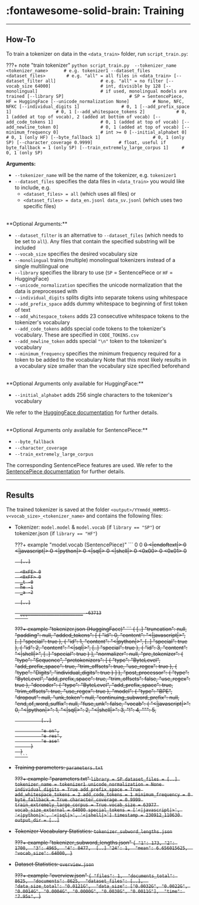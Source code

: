 # :fontawesome-solid-brain: Training

---
## How-To
To train a tokenizer on data in the `<data_train>` folder, run `script_train.py`:


???+ note "train tokenizer"
    ```
    python script_train.py 
      --tokenizer_name <tokenizer_name>      # e.g. tokenizer1
      --dataset_files <dataset_files>        # e.g. "all" = all files in <data_train>
      [--dataset_filter all]                 # e.g. "all" = no filter
      [--vocab_size 64000]                   # int, divisible by 128
      [--monolingual]                        # if used, monolingual models are trained
      [--library SP]                         # SP = SentencePiece, HF = HuggingFace
      [--unicode_normalization None]         # None, NFC, NFKC
      [--individual_digits 1]                # 0, 1
      [--add_prefix_space 1]                 # 0, 1
      [--add_whitespace_tokens 2]            # 0, 1 (added at top of vocab), 2 (added at bottom of vocab)
      [--add_code_tokens 1]                  # 0, 1 (added at top of vocab)
      [--add_newline_token 0]                # 0, 1 (added at top of vocab)
      [--minimum_frequency 0]                # int >= 0
      [--initial_alphabet 0]                 # 0, 1 (only HF)
      [--byte_fallback 1]                    # 0, 1 (only SP)
      [--character_coverage 0.9999]          # float, useful if byte_fallback = 1 (only SP)
      [--train_extremely_large_corpus 1]     # 0, 1 (only SP)
    ```

**Arguments:**

- `--tokenizer_name` will be the name of the tokenizer, e.g. `tokenizer1`
- `--dataset_files` specifies the data files in `<data_train>` you would like to include, e.g.
    - `<dataset_files> = all` (which uses all files) or
    - `<dataset_files> = data_en.jsonl data_sv.jsonl`
       (which uses two specific files)

<br>
**Optional Arguments:**

- `--dataset_filter` is an alternative to `--dataset_files` (which needs to be set to `all`). Any files that contain the specified substring will be included
- `--vocab_size` specifies the desired vocabulary size
- `--monolingual` trains (multiple) monolingual tokenizers instead of a single multilingual one
- `--library` specifies the library to use (`SP` = SentencePiece or `HF` = HuggingFace)
- `--unicode_normalization` specifies the unicode normalization that the data is preprocessed with
- `--individual_digits` splits digits into separate tokens using whitespace
- `--add_prefix_space` adds dummy whitespace to beginning of first token of text
- `--add_whitespace_tokens` adds 23 consecutive whitespace tokens to the tokenizer's vocabulary
- `--add_code_tokens` adds special code tokens to the tokenizer's vocabulary. These are specified in `CODE_TOKENS.csv`
- `--add_newline_token` adds special `"\n"` token to the tokenizer's vocabulary
- `--minimum_frequency` specifies the minimum frequency required for a token to be added to the vocabulary
  Note that this most likely results in a vocabulary size smaller than the vocabulary size specified beforehand
  
<br>
**Optional Arguments only available for HuggingFace:**

- `--initial_alphabet` adds 256 single characters to the tokenizer's vocabulary

We refer to the [HuggingFace documentation](https://huggingface.co/docs/tokenizers/api/trainers) for further details.

<br>
**Optional Arguments only available for SentencePiece:**

- `--byte_fallback`
- `--character_coverage`
- `--train_extremely_large_corpus`

The corresponding SentencePiece features are used. We refer to the [SentencePiece documentation](https://github.com/google/sentencepiece/blob/master/doc/options.md) for further details.


---
## Results

The trained tokenizer is saved at the folder `<output>/YYmmdd_HHMMSS-v<vocab_size>_<tokenizer_name>`
and contains the following files:

- Tokenizer: `model.model` & `model.vocab` (if `library == "SP"`) or tokenizer.json (if `library == "HF"`)

    ???+ example "model.vocab (SentencePiece)"
        ```
        <pad> 0
        <unk> 0
        <s> 0
        <|endoftext|> 0
        <|javascript|> 0
        <|python|> 0
        <|sql|>	0
        <|shell|> 0
        <0x00> 0
        <0x01> 0

        [..]

        <0xFE> 0
        <0xFF> 0
        ▁t -0
        he -1
        ▁a -2

        [..]

        ▁▁▁▁▁▁▁▁▁▁▁▁▁▁▁▁▁▁▁▁▁▁▁▁ -63713
        ```

    ???+ example "tokenizer.json (HuggingFace)"
        ```
        {
            [..]
            "truncation": null,
            "padding": null,
            "added_tokens": [
                {
                    "id": 0,
                    "content": "<|javascript|>",
                    [..]
                    "special": true
                },
                {
                    "id": 1,
                    "content": "<|python|>",
                    [..]
                    "special": true
                },
                {
                    "id": 2,
                    "content": "<|sql|>",
                    [..]
                    "special": true
                },
                {
                    "id": 3,
                    "content": "<|shell|>",
                    [..]
                    "special": true
                }
            ],
            "normalizer": null,
            "pre_tokenizer": {
                "type": "Sequence",
                "pretokenizers": [
                    {
                        "type": "ByteLevel",
                        "add_prefix_space": true,
                        "trim_offsets": true,
                        "use_regex": true
                    },
                    {
                        "type": "Digits",
                        "individual_digits": true
                    }
                ]
            },
            "post_processor": {
                "type": "ByteLevel",
                "add_prefix_space": true,
                "trim_offsets": false,
                "use_regex": true
            },
            "decoder": {
                "type": "ByteLevel",
                "add_prefix_space": true,
                "trim_offsets": true,
                "use_regex": true
            },
            "model": {
            "type": "BPE",
            "dropout": null,
            "unk_token": null,
            "continuing_subword_prefix": null,
            "end_of_word_suffix": null,
            "fuse_unk": false,
            "vocab": {
                "<|javascript|>": 0,
                "<|python|>": 1,
                "<|sql|>": 2,
                "<|shell|>": 3,
                "!": 4,
                "\"": 5,

                [..]

                "e on",
                "e res",
                "e ase"
            }
        }
        ```


- Training parameters: `parameters.txt`

    ???+ example "parameters.txt"
        ```
        library = SP
        dataset_files = [..]
        tokenizer_name = tokenizer1
        unicode_normalization = None
        individual_digits = True
        add_prefix_space = True
        add_whitespace_tokens = 2
        add_code_tokens = 1
        minimum_frequency = 0
        byte_fallback = True
        character_coverage = 0.9999
        train_extremely_large_corpus = True
        vocab_size = 63977
        vocab_size_external = 64000
        special_tokens = ['<|javascript|>', '<|python|>', '<|sql|>', '<|shell|>']
        timestamp = 230912_110630
        output_dir = [..]
        ```

- Tokenizer Vocabulary Statistics: `tokenizer_subword_lengths.json`

    ???+ example "tokenizer_subword_lengths.json"
        ```
        {
            "1": 173,
            "2": 1700, 
            "3": 4965, 
            "4": 8477, 
            [..]
            "24": 1, 
            "mean": 6.656015625, 
            "vocab_size": 64000,
        }
        ```

- Dataset Statistics: `overview.json`

    ???+ example "overview.json"
        ```
        {
            "files": 1, 
            "documents_total": 8625, 
            "documents": 8625, 
            "dataset_files": [..], 
            "data_size_total": "0.0121G", 
            "data_size": ["0.0032G", "0.0022G", "0.0014G", "0.0004G", "0.0000G", "0.0038G", "0.0011G"], 
            "time": "7.95s",
        }
        ```
